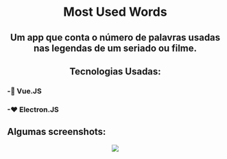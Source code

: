 <h1 align="center">Most Used Words</h1>
<h2 align="center">Um app que conta o número de palavras usadas nas legendas de um seriado ou filme.</h2>
<h2 align="center">Tecnologias Usadas:</h2>
<h3>-💚 Vue.JS</h3>
<h3>-❤ Electron.JS</h3>

<h2>Algumas screenshots:</h2>
<p align="center">
    <img src="https://i.imgur.com/qwAvvaB.png">
</p>